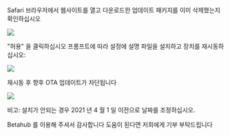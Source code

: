 Safari 브라우저에서 웹사이트를 열고 다운로드한 업데이트 패키지를 이미 삭제했는지 확인하십시오

![][Install Profile Alert]

"허용" 을 클릭하십시오
프롬프트에 따라 설정에 설명 파일을 설치하고 장치를 재시동하십시오:

![][After Install Profile]

재시동 후 향후 OTA 업데이트가 차단됩니다

![][System No Update]

비고: 설치가 안되는 경우 2021 년 4 월 1 일 이전으로 날짜를 조정하십시오.

Betahub 를 이용해 주셔서 감사합니다
도움이 된다면 저희에게 기부 부탁드립니다

[Install Profile Alert]: https://tva1.sinaimg.cn/large/008i3skNgy1gwrggvxz5jj30gz0af0sn.jpg
[After Install Profile]: https://tva1.sinaimg.cn/large/008i3skNgy1gwrgh8ayj1j311q0hqdgm.jpg
[System No Update]: https://tva1.sinaimg.cn/large/008i3skNgy1gwrghbnw2ij30f10hqaa0.jpg
